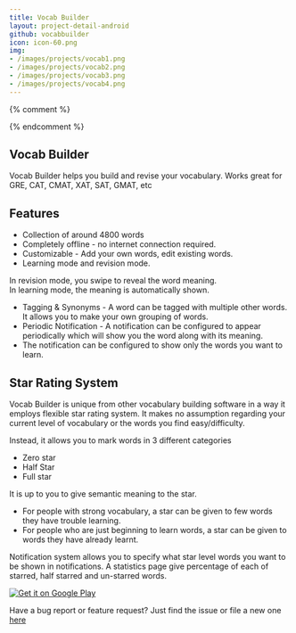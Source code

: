 ```yaml
---
title: Vocab Builder
layout: project-detail-android
github: vocabbuilder
icon: icon-60.png
img:
- /images/projects/vocab1.png
- /images/projects/vocab2.png
- /images/projects/vocab3.png
- /images/projects/vocab4.png
---
```



{% comment %} 
<!--
{% if site.generate_projects == true %}
{% octokit_readme GAnalytics%}
{% endif %}
-->
{% endcomment %}


## Vocab Builder  
Vocab Builder helps you build and revise your vocabulary. Works great for GRE, CAT, CMAT, XAT, SAT, GMAT, etc

## Features

* Collection of around 4800 words
* Completely offline - no internet connection required.
* Customizable - Add your own words, edit existing words.
* Learning mode and revision mode.  

In revision mode, you swipe to reveal the word meaning.  
In learning mode, the meaning is automatically shown.  

* Tagging & Synonyms - A word can be tagged with multiple other words. It allows you to make your own grouping of words.
* Periodic Notification - A notification can be configured to appear periodically which will show you the word along with its meaning.
* The notification can be configured to show only the words you want to learn.


## Star Rating System
Vocab Builder is unique from other vocabulary building software in a way it employs flexible star rating system. It makes no assumption regarding your current level of vocabulary or the words you find easy/difficulty.   

Instead, it allows you to mark words in 3 different categories  

* Zero star
* Half Star
* Full star

It is up to you to give semantic meaning to the star.  

* For people with strong vocabulary, a star can be given to few words they have trouble learning.
* For people who are just beginning to learn words, a star can be given to words they have already learnt.

Notification system allows you to specify what star level words you want to be shown in notifications.
A statistics page give percentage of each of starred, half starred and un-starred words.

<a href="https://play.google.com/store/apps/details?id=in.co.madhur.vocabbuilder">
 <img alt="Get it on Google Play"
       src="/images/Get_it_on_Google_play.svg" />
</a>


Have a bug report or feature request? Just find the issue or file a new one [here](https://github.com/madhur/vocabbuilder/issues)
